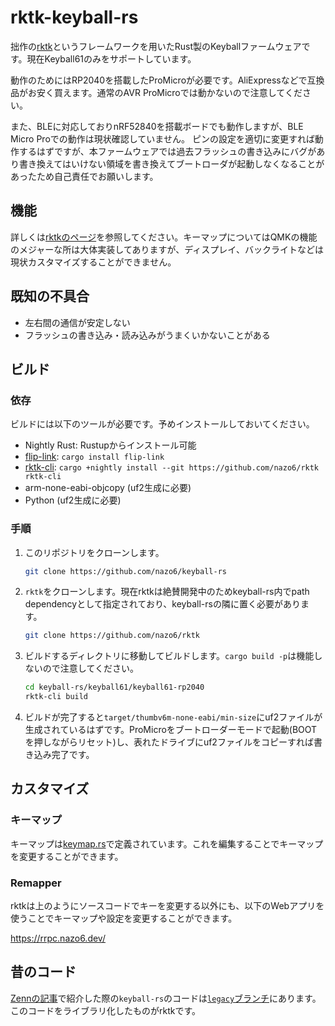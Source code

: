 # rktk-keyball-rs

拙作の[rktk](https://github.com/nazo6/rktk)というフレームワークを用いたRust製のKeyballファームウェアです。現在Keyball61のみをサポートしています。

動作のためにはRP2040を搭載したProMicroが必要です。AliExpressなどで互換品がお安く買えます。通常のAVR
ProMicroでは動かないので注意してください。

また、BLEに対応しておりnRF52840を搭載ボードでも動作しますが、BLE Micro
Proでの動作は現状確認していません。
ピンの設定を適切に変更すれば動作するはずですが、本ファームウェアでは過去フラッシュの書き込みにバグがあり書き換えてはいけない領域を書き換えてブートローダが起動しなくなることがあったため自己責任でお願いします。

## 機能

詳しくは[rktkのページ](https://github.com/nazo6/rktk)を参照してください。キーマップについてはQMKの機能のメジャーな所は大体実装してありますが、ディスプレイ、バックライトなどは現状カスタマイズすることができません。

## 既知の不具合

- 左右間の通信が安定しない
- フラッシュの書き込み・読み込みがうまくいかないことがある

## ビルド

### 依存

ビルドには以下のツールが必要です。予めインストールしておいてください。

- Nightly Rust: Rustupからインストール可能
- [flip-link](https://github.com/knurling-rs/flip-link):
  `cargo install flip-link`
- [rktk-cli](https://github.com/nazo6/rktk):
  `cargo +nightly install --git https://github.com/nazo6/rktk rktk-cli`
- arm-none-eabi-objcopy (uf2生成に必要)
- Python (uf2生成に必要)

### 手順

1. このリポジトリをクローンします。
   ```bash
   git clone https://github.com/nazo6/keyball-rs
   ```

2. `rktk`をクローンします。現在rktkは絶賛開発中のためkeyball-rs内でpath
   dependencyとして指定されており、keyball-rsの隣に置く必要があります。
   ```bash
   git clone https://github.com/nazo6/rktk
   ```

3. ビルドするディレクトリに移動してビルドします。`cargo build -p`は機能しないので注意してください。
   ```bash
   cd keyball-rs/keyball61/keyball61-rp2040
   rktk-cli build
   ```

4. ビルドが完了すると`target/thumbv6m-none-eabi/min-size`にuf2ファイルが生成されているはずです。ProMicroをブートローダーモードで起動(BOOTを押しながらリセット)し、表れたドライブにuf2ファイルをコピーすれば書き込み完了です。

## カスタマイズ

### キーマップ

キーマップは[keymap.rs](./keyball-common/src/keymap.rs)で定義されています。これを編集することでキーマップを変更することができます。

### Remapper

rktkは上のようにソースコードでキーを変更する以外にも、以下のWebアプリを使うことでキーマップや設定を変更することができます。

https://rrpc.nazo6.dev/

## 昔のコード

[Zennの記事](https://zenn.dev/nazo6/articles/keyball-embassy-rp2040)で紹介した際の`keyball-rs`のコードは[`legacy`ブランチ](https://github.com/nazo6/keyball-rs/tree/legacy)にあります。
このコードをライブラリ化したものがrktkです。
